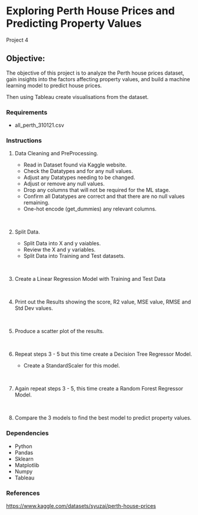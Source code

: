 # Exploring Perth House Prices and Predicting Property Values
Project 4

## Objective: 

The objective of this project is to analyze the Perth house prices dataset, gain insights into the factors affecting property values, and build a machine learning model to predict house prices. 

Then using Tableau create visualisations from the dataset.

### Requirements

* all_perth_310121.csv

### Instructions

1. Data Cleaning and PreProcessing.

    * Read in Dataset found via Kaggle website.
    * Check the Datatypes and for any null values.
    * Adjust any Datatypes needing to be changed.
    * Adjust or remove any null values.
    * Drop any columns that will not be required for the ML stage.
    * Confirm all Datatypes are correct and that there are no null values remaining.
    * One-hot encode (get_dummies) any relevant columns.
<br>    

2. Split Data.

    * Split Data into X and y vaiables.
    * Review the X and y variables.
    * Split Data into Training and Test datasets.
<br>

3. Create a Linear Regression Model with Training and Test Data
<br>

4. Print out the Results showing the score, R2 value, MSE value, RMSE and Std Dev values.
<br>

5. Produce a scatter plot of the results.
<br>

6. Repeat steps 3 - 5 but this time create a Decision Tree Regressor Model.

    * Create a StandardScaler for this model.
<br>

7.  Again repeat steps 3 - 5, this time create a Random Forest Regressor Model.
<br>

8. Compare the 3 models to find the best model to predict property values.

### Dependencies

* Python
* Pandas
* Sklearn
* Matplotlib
* Numpy
* Tableau

### References

https://www.kaggle.com/datasets/syuzai/perth-house-prices